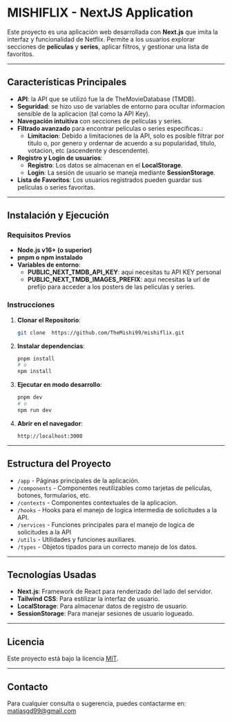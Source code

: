 # MISHIFLIX - NextJS Application

Este proyecto es una aplicación web desarrollada con **Next.js** que imita la interfaz y funcionalidad de Netflix. Permite a los usuarios explorar secciones de **películas** y **series**, aplicar filtros, y gestionar una lista de favoritos.

---

## **Características Principales**

- **API**: la API que se utilizó fue la de TheMovieDatabase (TMDB).
- **Seguridad**: se hizo uso de variables de entorno para ocultar informacion sensible de la aplicacion (tal como la API Key).
- **Navegación intuitiva** con secciones de películas y series.
- **Filtrado avanzado** para encontrar películas o series específicas.:
  - **Limitacion**: Debido a limitaciones de la API, solo es posible filtrar por titulo o, por genero y ordernar de acuerdo a su popularidad, titulo, votacion, etc (ascendente y descendente).
- **Registro y Login de usuarios**:
  - **Registro**: Los datos se almacenan en el **LocalStorage**.
  - **Login**: La sesión de usuario se maneja mediante **SessionStorage**.
- **Lista de Favoritos**: Los usuarios registrados pueden guardar sus películas o series favoritas.

---

## **Instalación y Ejecución**

### **Requisitos Previos**

- **Node.js v16+ (o superior)**
- **pnpm o npm instalado**
- **Variables de entorno**:
  - **PUBLIC_NEXT_TMDB_API_KEY**: aqui necesitas tu API KEY personal
  - **PUBLIC_NEXT_TMDB_IMAGES_PREFIX**: aqui necesitas la url de prefijo para acceder a los posters de las peliculas y series.

### **Instrucciones**

1. **Clonar el Repositorio**:

   ```bash
   git clone  https://github.com/TheMishi99/mishiflix.git
   ```

2. **Instalar dependencias**:

   ```bash
   pnpm install
   # o
   npm install
   ```

3. **Ejecutar en modo desarrollo**:

   ```bash
   pnpm dev
   # o
   npm run dev
   ```

4. **Abrir en el navegador**:
   ```
   http://localhost:3000
   ```

---

## **Estructura del Proyecto**

- `/app` - Páginas principales de la aplicación.
- `/components` - Componentes reutilizables como tarjetas de películas, botones, formularios, etc.
- `/contexts` - Componentes contextuales de la aplicacion.
- `/hooks` - Hooks para el manejo de logica intermedia de solicitudes a la API.
- `/services` - Funciones principales para el manejo de logica de solicitudes a la API
- `/utils` - Utilidades y funciones auxiliares.
- `/types` - Objetos tipados para un correcto manejo de los datos.

---

## **Tecnologías Usadas**

- **Next.js**: Framework de React para renderizado del lado del servidor.
- **Tailwind CSS**: Para estilizar la interfaz de usuario.
- **LocalStorage**: Para almacenar datos de registro de usuario.
- **SessionStorage**: Para manejar sesiones de usuario logueado.

---

## **Licencia**

Este proyecto está bajo la licencia [MIT](LICENSE).

---

## **Contacto**

Para cualquier consulta o sugerencia, puedes contactarme en: [matiasgd99@gmail.com](mailto:matiasgd99@gmail.com)
